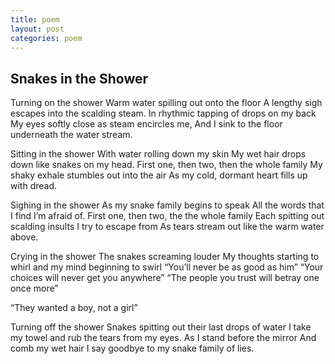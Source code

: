 ```yaml
---
title: poem
layout: post
categories: poem
---
```


## Snakes in the Shower ##

Turning on the shower
Warm water spilling out onto the floor
A lengthy sigh escapes into the scalding steam.
In rhythmic tapping of drops on my back
My eyes softly close as steam encircles me,
And I sink to the floor underneath the water stream.

Sitting in the shower
With water rolling down my skin
My wet hair drops down like snakes on my head.
First one, then two, then the whole family
My shaky exhale stumbles out into the air
As my cold, dormant heart fills up with dread.

Sighing in the shower
As my snake family begins to speak
All the words that I find I’m afraid of.
First one, then two, the the whole family
Each spitting out scalding insults I try to escape from
As tears stream out like the warm water above.

Crying in the shower
The snakes screaming louder
My thoughts starting to whirl and my mind beginning to swirl
“You’ll never be as good as him”
“Your choices will never get you anywhere”
“The people you trust will betray one once more”

“They wanted a boy, not a girl”

Turning off the shower
Snakes spitting out their last drops of water
I take my towel and rub the tears from my eyes.
As I stand before the mirror
And comb my wet hair
I say goodbye to my snake family of lies.
